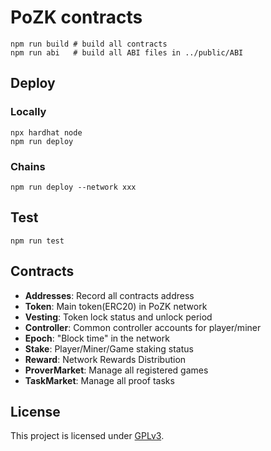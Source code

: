 # PoZK contracts

```
npm run build # build all contracts
npm run abi   # build all ABI files in ../public/ABI
```

## Deploy
### Locally
```
npx hardhat node
npm run deploy
```

### Chains
```
npm run deploy --network xxx
```

## Test
`npm run test`

## Contracts
- **Addresses**: Record all contracts address
- **Token**: Main token(ERC20) in PoZK network
- **Vesting**: Token lock status and unlock period
- **Controller**: Common controller accounts for player/miner
- **Epoch**: "Block time" in the network
- **Stake**: Player/Miner/Game staking status
- **Reward**: Network Rewards Distribution
- **ProverMarket**: Manage all registered games
- **TaskMarket**: Manage all proof tasks

## License

This project is licensed under [GPLv3](https://www.gnu.org/licenses/gpl-3.0.en.html).

